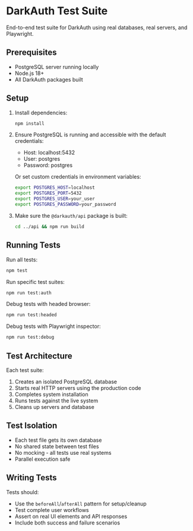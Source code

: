 # DarkAuth Test Suite

End-to-end test suite for DarkAuth using real databases, real servers, and Playwright.

## Prerequisites

- PostgreSQL server running locally
- Node.js 18+
- All DarkAuth packages built

## Setup

1. Install dependencies:
   ```bash
   npm install
   ```

2. Ensure PostgreSQL is running and accessible with the default credentials:
   - Host: localhost:5432
   - User: postgres
   - Password: postgres
   
   Or set custom credentials in environment variables:
   ```bash
   export POSTGRES_HOST=localhost
   export POSTGRES_PORT=5432
   export POSTGRES_USER=your_user
   export POSTGRES_PASSWORD=your_password
   ```

3. Make sure the `@darkauth/api` package is built:
   ```bash
   cd ../api && npm run build
   ```

## Running Tests

Run all tests:
```bash
npm test
```

Run specific test suites:
```bash
npm run test:auth
```

Debug tests with headed browser:
```bash
npm run test:headed
```

Debug tests with Playwright inspector:
```bash
npm run test:debug
```

## Test Architecture

Each test suite:
1. Creates an isolated PostgreSQL database
2. Starts real HTTP servers using the production code
3. Completes system installation
4. Runs tests against the live system
5. Cleans up servers and database

## Test Isolation

- Each test file gets its own database
- No shared state between test files
- No mocking - all tests use real systems
- Parallel execution safe

## Writing Tests

Tests should:
- Use the `beforeAll`/`afterAll` pattern for setup/cleanup
- Test complete user workflows
- Assert on real UI elements and API responses
- Include both success and failure scenarios